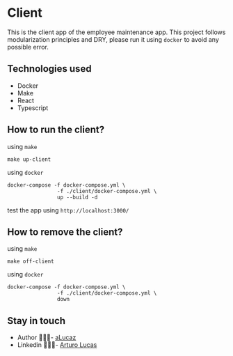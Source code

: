 # Client

This is the client app of the employee maintenance app.
This project follows modularization principles and DRY,
please run it using `docker` to avoid any possible error.

## Technologies used

- Docker
- Make
- React
- Typescript

## How to run the client?

using `make`
```shell
make up-client
```

using `docker`
```shell
docker-compose -f docker-compose.yml \
                -f ./client/docker-compose.yml \
                up --build -d
```

test the app using `http://localhost:3000/`

## How to remove the client?

using `make`
```shell
make off-client
```

using `docker`
```shell
docker-compose -f docker-compose.yml \
                -f ./client/docker-compose.yml \
                down
```

## Stay in touch

- Author 👷🏾‍♂️- [aLucaz](https://github.com/aLucaz)
- Linkedin 🧛🏾‍♂️- [Arturo Lucas](https://www.linkedin.com/in/arturo-lucas/)


